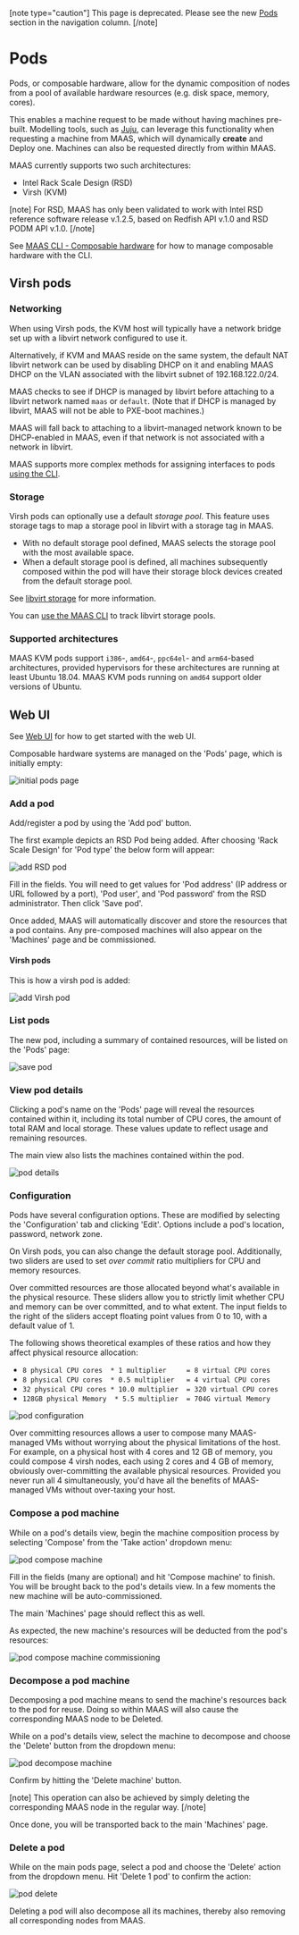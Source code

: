 [note type="caution"]
This page is deprecated. Please see the new [Pods](manage-pods-intro.md) section in the navigation column.
[/note]

# Pods

Pods, or composable hardware, allow for the dynamic composition of nodes from a pool of available hardware resources (e.g. disk space, memory, cores).

This enables a machine request to be made without having machines pre-built. Modelling tools, such as [Juju](https://jujucharms.com/docs/stable/about-juju), can leverage this functionality when requesting a machine from MAAS, which will dynamically **create** and Deploy one. Machines can also be requested directly from within MAAS.

MAAS currently supports two such architectures:

-   Intel Rack Scale Design (RSD)
-   Virsh (KVM)

[note]
For RSD, MAAS has only been validated to work with Intel RSD reference software release v.1.2.5, based on Redfish API v.1.0 and RSD PODM API v.1.0.
[/note]

See [MAAS CLI - Composable hardware](manage-cli-comp-hw.md) for how to manage composable hardware with the CLI.

## Virsh pods

### Networking

When using Virsh pods, the KVM host will typically have a network bridge set up with a libvirt network configured to use it.

Alternatively, if KVM and MAAS reside on the same system, the default NAT libvirt network can be used by disabling DHCP on it and enabling MAAS DHCP on the VLAN associated with the libvirt subnet of 192.168.122.0/24.

MAAS checks to see if DHCP is managed by libvirt before attaching to a libvirt network named `maas` or `default`. (Note that if DHCP is managed by libvirt, MAAS will not be able to PXE-boot machines.)

MAAS will fall back to attaching to a libvirt-managed network known to be DHCP-enabled in MAAS, even if that network is not associated with a network in libvirt.

MAAS supports more complex methods for assigning interfaces to pods [using the CLI](manage-cli-comp-hw.md#interface-constraints).

### Storage

Virsh pods can optionally use a default *storage pool*. This feature uses storage tags to map a storage pool in libvirt with a storage tag in MAAS.

-   With no default storage pool defined, MAAS selects the storage pool with the most available space.
-   When a default storage pool is defined, all machines subsequently composed within the pod will have their storage block devices created from the default storage pool.

See [libvirt storage](https://libvirt.org/storage.html) for more information.

You can [use the MAAS CLI](manage-cli-comp-hw.md#track-libvirt-storage-pools) to track libvirt storage pools.

### Supported architectures

MAAS KVM pods support `i386`-, `amd64`-, `ppc64el`- and `arm64`-based architectures, provided hypervisors for these architectures are running at least Ubuntu 18.04. MAAS KVM pods running on `amd64` support older versions of Ubuntu.

## Web UI

See [Web UI](installconfig-webui.md) for how to get started with the web UI.

Composable hardware systems are managed on the 'Pods' page, which is initially empty:

![initial pods page](../media/nodes-comp-hw__2.4_pod-initial-page.png)

### Add a pod

Add/register a pod by using the 'Add pod' button.

The first example depicts an RSD Pod being added. After choosing 'Rack Scale Design' for 'Pod type' the below form will appear:

![add RSD pod](../media/nodes-comp-hw__2.4_pod-add-rsd.png)

Fill in the fields. You will need to get values for 'Pod address' (IP address or URL followed by a port), 'Pod user', and 'Pod password' from the RSD administrator. Then click 'Save pod'.

Once added, MAAS will automatically discover and store the resources that a pod contains. Any pre-composed machines will also appear on the 'Machines' page and be commissioned. 

#### Virsh pods

This is how a virsh pod is added:

![add Virsh pod](../media/nodes-comp-hw__2.4_pod-add-virsh.png)

### List pods

The new pod, including a summary of contained resources, will be listed on the 'Pods' page:

![save pod](../media/nodes-comp-hw__2.4_pod-list.png)

### View pod details

Clicking a pod's name on the 'Pods' page will reveal the resources contained within it, including its total number of CPU cores, the amount of total RAM and local storage. These values update to reflect usage and remaining resources.

The main view also lists the machines contained within the pod.

![pod details](../media/nodes-comp-hw__2.4_pod-details.png)

### Configuration

Pods have several configuration options. These are modified by selecting the 'Configuration' tab and clicking 'Edit'. Options include a pod's location, password, network zone.

On Virsh pods, you can also change the default storage pool. Additionally, two sliders are used to set *over commit* ratio multipliers for CPU and memory resources.

Over committed resources are those allocated beyond what's available in the physical resource. These sliders allow you to strictly limit whether CPU and memory can be over committed, and to what extent. The input fields to the right of the sliders accept floating point values from 0 to 10, with a default value of 1.

The following shows theoretical examples of these ratios and how they affect physical resource allocation:

-   `8 physical CPU cores  * 1 multiplier     = 8 virtual CPU cores`
-   `8 physical CPU cores  * 0.5 multiplier   = 4 virtual CPU cores`
-   `32 physical CPU cores * 10.0 multiplier  = 320 virtual CPU cores`
-   `128GB physical Memory  * 5.5 multiplier  = 704G virtual Memory`

![pod configuration](../media/nodes-comp-hw__2.4_pod-compose-config.png)

Over committing resources allows a user to compose many MAAS-managed VMs without worrying about the physical limitations of the host. For example, on a physical host with 4 cores and 12 GB of memory, you could compose 4 virsh nodes, each using 2 cores and 4 GB of memory, obviously over-committing the available physical resources. Provided you never run all 4 simultaneously, you'd have all the benefits of MAAS-managed VMs without over-taxing your host.

### Compose a pod machine

While on a pod's details view, begin the machine composition process by selecting 'Compose' from the 'Take action' dropdown menu:

![pod compose machine](../media/nodes-comp-hw__2.4_pod-compose-machine.png)

Fill in the fields (many are optional) and hit 'Compose machine' to finish. You will be brought back to the pod's details view. In a few moments the new machine will be auto-commissioned.

The main 'Machines' page should reflect this as well.

As expected, the new machine's resources will be deducted from the pod's resources:

![pod compose machine commissioning](../media/nodes-comp-hw__2.4_pod-compose-machine-commissioning.png)

### Decompose a pod machine

Decomposing a pod machine means to send the machine's resources back to the pod for reuse. Doing so within MAAS will also cause the corresponding MAAS node to be Deleted.

While on a pod's details view, select the machine to decompose and choose the 'Delete' button from the dropdown menu:

![pod decompose machine](../media/nodes-comp-hw__2.4_pod-decompose-machine.png)

Confirm by hitting the 'Delete machine' button.

[note]
This operation can also be achieved by simply deleting the corresponding MAAS node in the regular way.
[/note]

Once done, you will be transported back to the main 'Machines' page.

### Delete a pod

While on the main pods page, select a pod and choose the 'Delete' action from the dropdown menu. Hit 'Delete 1 pod' to confirm the action:

![pod delete](../media/nodes-comp-hw__2.4_pod-delete.png)

Deleting a pod will also decompose all its machines, thereby also removing all corresponding nodes from MAAS.

<!-- LINKS -->

